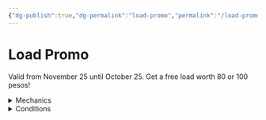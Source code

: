 ```yaml
---
{"dg-publish":true,"dg-permalink":"load-promo","permalink":"/load-promo/"}
---
```


# Load Promo

Valid from November 25 until October 25. Get a free load worth 80 or 100 pesos!

<details>
<summary>
Mechanics
</summary>
There are two options you can choose from. May only be redeemed once.
• Buy FIVE data packs totalling at least 300 pesos to get ONE load free worth 80 pesos.
 • Buy EIGHT data packs totalling at least 40 pesos to get ONE load free worth 100 pesos.
</details>

<details>
<summary>
Conditions
</summary>
   • Meet the needed requirement for the free data pack of your choice.
   • The charge fee is not included towards your total quota.
   • You must buy at least five or eight (depending on your choice) regardless of reaching total cost.
   • Your number must be verified that you are the person who owns it.
   • The free load is non-transferable.
   • The free load must not exceed total worth.
   • The free load will cost 5 pesos of convenience fee.
</details>

